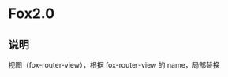 <!--
 * @version: 1.0
 * @Author: 江成
 * @Date: 2021-07-12 16:41:22
-->

# Fox2.0

## 说明

视图（fox-router-view），根据 fox-router-view 的 name，局部替换

